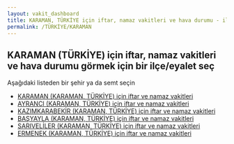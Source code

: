```yaml
---
layout: vakit_dashboard
title: KARAMAN, TÜRKİYE için iftar, namaz vakitleri ve hava durumu - ilçe/eyalet seç
permalink: /TÜRKİYE/KARAMAN
---
```


## KARAMAN (TÜRKİYE) için iftar, namaz vakitleri ve hava durumu  görmek için bir ilçe/eyalet seç

Aşağıdaki listeden bir şehir ya da semt seçin

* [KARAMAN (KARAMAN, TÜRKİYE) için iftar ve namaz vakitleri](/TÜRKİYE/KARAMAN/KARAMAN)
* [AYRANCI (KARAMAN, TÜRKİYE) için iftar ve namaz vakitleri](/TÜRKİYE/KARAMAN/AYRANCI)
* [KAZIMKARABEKİR (KARAMAN, TÜRKİYE) için iftar ve namaz vakitleri](/TÜRKİYE/KARAMAN/KAZIMKARABEKİR)
* [BAŞYAYLA (KARAMAN, TÜRKİYE) için iftar ve namaz vakitleri](/TÜRKİYE/KARAMAN/BAŞYAYLA)
* [SARIVELİLER (KARAMAN, TÜRKİYE) için iftar ve namaz vakitleri](/TÜRKİYE/KARAMAN/SARIVELİLER)
* [ERMENEK (KARAMAN, TÜRKİYE) için iftar ve namaz vakitleri](/TÜRKİYE/KARAMAN/ERMENEK)

<script type="text/javascript">
  var GLOBAL_COUNTRY = 'TÜRKİYE';
  var GLOBAL_CITY = 'KARAMAN';
  var GLOBAL_STATE = 'KARAMAN';
</script>
